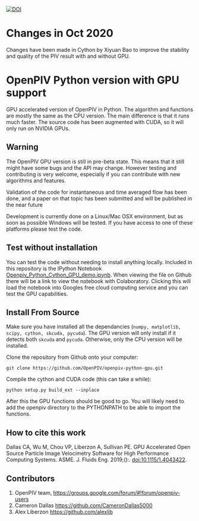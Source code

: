 
[![DOI](https://zenodo.org/badge/148214993.svg)](https://zenodo.org/badge/latestdoi/148214993)
# Changes in Oct 2020
Changes have been made in Cython by Xiyuan Bao to improve the stability and quality of the PIV result with and without GPU.
# OpenPIV Python version with GPU support
GPU accelerated version of OpenPIV in Python. The algorithm and functions are mostly the same 
as the CPU version. The main difference is that it runs much faster. The source code has been 
augmented with CUDA, so it will only run on NVIDIA GPUs.


## Warning
The OpenPIV GPU version is still in pre-beta state. This means that
it still might have some bugs and the API may change. However testing and contributing
is very welcome, especially if you can contribute with new algorithms and features.

Validation of the code for instantaneous and time averaged flow has been done, and a 
paper on that topic has been submitted and will be published in the near future

Development is currently done on a Linux/Mac OSX environment, but as soon as possible 
Windows will be tested. If you have access to one of these platforms
please test the code. 


## Test without installation
You can test the code without needing to install anything locally. Included in this 
repository is the IPython Notebook [Openpiv_Python_Cython_GPU_demo.ipynb](Openpiv_Python_Cython_GPU_demo.ipynb). 
When viewing the file on Github there will be a link to view the notebook with Colaboratory. 
Clicking this will load the notebook into Googles free cloud computing service and you can test
the GPU capabilities. 


## Install From Source

Make sure you have installed all the dependancies (`numpy, matplotlib, scipy, cython, skcuda, pycuda`).
The GPU version will only install if it detects both `skcuda` and `pycuda`. Otherwise, only the CPU version will be installed. 

Clone the repository from Github onto your computer:

    git clone https://github.com/OpenPIV/openpiv-python-gpu.git

Compile the cython and CUDA code (this can take a while):

    python setup.py build_ext --inplace
  
After this the GPU functions should be good to go. You will likely need to add the openpiv directory to the PYTHONPATH to be able to import the functions. 

## How to cite this work

Dallas CA, Wu M, Chou VP, Liberzon A, Sullivan PE. GPU Accelerated Open Source Particle Image Velocimetry Software for High Performance Computing Systems. ASME. J. Fluids Eng. 2019;():. [doi:10.1115/1.4043422](http://fluidsengineering.asmedigitalcollection.asme.org/article.aspx?articleid=2730543).
  

## Contributors
1. OpenPIV team, https://groups.google.com/forum/#!forum/openpiv-users
2. Cameron Dallas https://github.com/CameronDallas5000
3. Alex Liberzon https://github.com/alexlib
